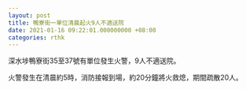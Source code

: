 ```yaml
---
layout: post
title: 鴨寮街一單位清晨起火9人不適送院
date: 2021-01-16 09:22:01.000000000 +08:00
categories: rthk
---
```


深水埗鴨寮街35至37號有單位發生火警，9人不適送院。

火警發生在清晨約5時，消防接報到場，約20分鐘將火救熄，期間疏散20人。
